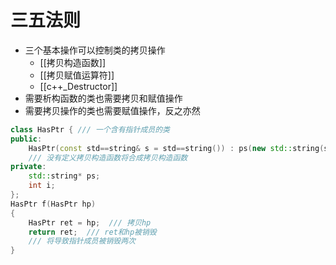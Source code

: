 # 三五法则

- 三个基本操作可以控制类的拷贝操作
  - [[拷贝构造函数]]
  - [[拷贝赋值运算符]]
  - [[c++_Destructor]]
- 需要析构函数的类也需要拷贝和赋值操作
- 需要拷贝操作的类也需要赋值操作，反之亦然

```c++
class HasPtr { /// 一个含有指针成员的类
public:
    HasPtr(const std==string& s = std==string()) : ps(new std::string(s)), i(0) {}
    /// 没有定义拷贝构造函数将合成拷贝构造函数
private:
    std::string* ps;
    int i;
};
HasPtr f(HasPtr hp)
{
    HasPtr ret = hp;  /// 拷贝hp
    return ret;  /// ret和hp被销毁
    /// 将导致指针成员被销毁两次
}
```
